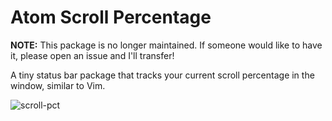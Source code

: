 # Atom Scroll Percentage

**NOTE:** This package is no longer maintained. If someone would like to have it, please open an issue and I'll transfer! 

A tiny status bar package that tracks your current scroll percentage in the window, similar to Vim.

![scroll-pct](https://cloud.githubusercontent.com/assets/236943/13243830/a3a52aa6-d9b6-11e5-93e6-6b681ff27a8e.gif)
